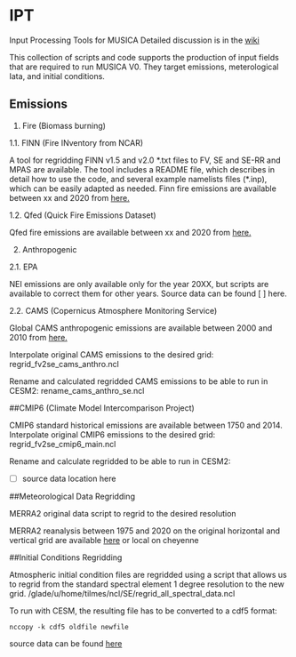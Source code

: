 # IPT
Input Processing Tools for MUSICA
Detailed discussion is in the [wiki](https://github.com/NCAR/EMIT/wiki)

This collection of scripts and code supports the production of input fields that are required to run MUSICA V0.  They target emissions, meterological Iata, and initial conditions.


## Emissions

1. Fire (Biomass burning)

1.1. FINN (Fire INventory from NCAR)

A tool for regridding FINN v1.5 and v2.0 \*.txt files to FV, SE and SE-RR and MPAS are available. The tool includes a README file, which describes in detail how to use the code, and several example namelists files (\*.inp), which can be easily adapted as needed.
Finn fire emissions are available between xx and 2020 from [here.](http://somewhere_over_the_rainbow)

1.2. Qfed (Quick Fire Emissions Dataset)

Qfed fire emissions are available between xx and 2020 from [here.](http://somewhere_over_the_rainbow)

2. Anthropogenic

2.1. EPA

NEI emissions are only available only for the year 20XX, but scripts are available to correct them for other years.
Source data can be found  [ ] here.

2.2. CAMS (Copernicus Atmosphere Monitoring Service)

Global CAMS anthropogenic emissions are available between 2000 and 2010 from [here.](http://somewhere_over_the_rainbow)

Interpolate original CAMS emissions to the desired grid: regrid\_fv2se\_cams\_anthro.ncl

Rename and calculated regridded CAMS emissions to be able to run in CESM2: rename\_cams\_anthro\_se.ncl

##CMIP6 (Climate Model Intercomparison Project)

CMIP6 standard historical emissions are available between 1750 and 2014. 
Interpolate original CMIP6 emissions to the desired grid: regrid\_fv2se\_cmip6\_main.ncl

Rename and calculate regridded to be able to run in CESM2: 

- [ ] source data location here

##Meteorological Data Regridding

MERRA2 original data script to regrid to the desired resolution

MERRA2 reanalysis between 1975 and 2020 on the original horizontal and vertical grid are available [here](https://rda.ucar.edu/datasets/ds313.3/) or local on cheyenne

##Initial Conditions Regridding

Atmospheric initial condition files are regridded using a script that allows us to regrid from the standard spectral element 1 degree resolution to the new grid. 
/glade/u/home/tilmes/ncl/SE/regrid\_all\_spectral\_data.ncl

To run with CESM, the resulting file has to be converted to a cdf5 format:

`nccopy -k cdf5 oldfile newfile`

source data can be found [here](http://somewhere_over_the_rainbow)

